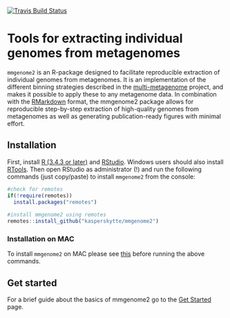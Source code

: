 [![Travis Build Status](https://travis-ci.org/KasperSkytte/mmgenome2.svg?branch=master)](https://travis-ci.org/KasperSkytte/mmgenome2) 

# Tools for extracting individual genomes from metagenomes
`mmgenome2` is an R-package designed to facilitate reproducible extraction of individual genomes from metagenomes. It is an implementation of the different binning strategies described in the [multi-metagenome](http://madsalbertsen.github.io/multi-metagenome/) project, and makes it possible to apply these to any metagenome data. In combination with the [RMarkdown](https://rmarkdown.rstudio.com/) format, the mmgenome2 package allows for reproducible step-by-step extraction of high-quality genomes from metagenomes as well as generating publication-ready figures with minimal effort. 

## Installation
First, install [R (3.4.3 or later)](https://mirrors.dotsrc.org/cran/) and [RStudio](https://www.rstudio.com/products/rstudio/download/#download). Windows users should also install [RTools](https://mirrors.dotsrc.org/cran/bin/windows/Rtools/). Then open RStudio as administrator (!) and run the following commands (just copy/paste) to install `mmgenome2` from the console:

```r
#check for remotes
if(!require(remotes))
  install.packages("remotes")
  
#install mmgenome2 using remotes
remotes::install_github("kasperskytte/mmgenome2")
```

### Installation on MAC
To install `mmgenome2` on MAC please see [this](articles/MACinstall.html) before running the above commands.

## Get started
For a brief guide about the basics of mmgenome2 go to the [Get Started](articles/mmgenome2.html) page. 